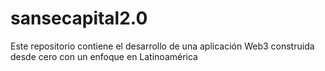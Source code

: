 # sansecapital2.0
Este repositorio contiene el desarrollo de una aplicación Web3 construida desde cero con un enfoque en Latinoamérica
